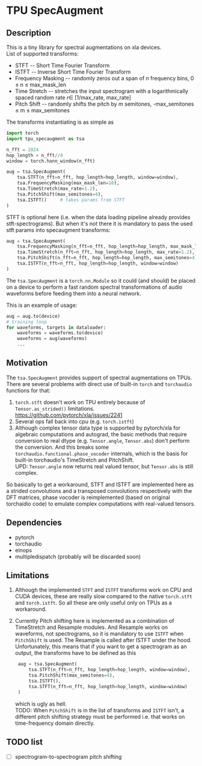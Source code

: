 # TPU SpecAugment
## Description
This is a tiny library for spectral augmentations on xla devices. \
List of supported transforms:
* STFT -- Short Time Fourier Transform
* ISTFT -- Inverse Short Time Fourier Transform
* Frequency Masking -- randomly zeros out a span of $n$ frequency bins, 0 $\le$ n $\le$  max_mask_len
* Time Stretch -- stretches the input spectrogram with a logarithmically spaced random rate $`r \in `$ [1/max_rate, max_rate]
* Pitch Shift -- randomly shifts the pitch by $m$ semitones, -max_semitones $\le$ m $\le$ max_semitones

The transforms instantiating is as simple as 
```python
import torch
import tpu_specaugment as tsa

n_fft = 1024
hop_length = n_fft//4
window = torch.hann_window(n_fft)

aug = tsa.SpecAugment(
    tsa.STFT(n_fft=n_fft, hop_length=hop_length, window=window),
    tsa.FrequencyMasking(max_mask_len=10),
    tsa.TimeStretch(max_rate=1.2),
    tsa.PitchShift(max_semitones=4),
    tsa.ISTFT()     # takes params from STFT
)
```
STFT is optional here (i.e. when the data loading pipeline already 
provides stft-spectrograms). But when it's not there it is mandatory to pass
the used stft params into specaugment transforms:
```python
aug = tsa.SpecAugment(
    tsa.FrequencyMasking(n_fft=n_fft, hop_length=hop_length, max_mask_len=10),
    tsa.TimeStretch(n_fft=n_fft, hop_length=hop_length, max_rate=1.2),
    tsa.PitchShift(n_fft=n_fft, hop_length=hop_length, max_semitones=4),
    tsa.ISTFT(n_fft=n_fft, hop_length=hop_length, window=window)
)
```

The `tsa.SpecAugment` is a `torch.nn.Module` so it could (and should) 
be placed on a device to perform a fast random spectral transformations 
of audio waveforms before feeding them into a neural network.

This is an example of usage:
```python
aug = aug.to(device)
# training loop
for waveforms, targets in dataloader:
    waveforms = waveforms.to(device)
    waveforms = aug(waveforms)
    ...
```
 
## Motivation
The `tsa.SpecAugment` provides support of spectral augmentations on TPUs.
There are several problems with direct use of built-in `torch` and `torchaudio` 
functions for that:
1. `torch.stft` doesn't work on TPU entirely because of `Tensor.as_strided()` limitations.\
   https://github.com/pytorch/xla/issues/2241
2. Several ops fall back into cpu (e.g. `torch.istft`)
3. Although complex tensor data type is supported by pytorch/xla for algebraic 
   computations and autograd, the basic methods that require conversion to real 
   dtype (e.g. `Tensor.angle`, `Tensor.abs`) don't perform the conversion. 
   And this breaks some `torchaudio.functional.phase_vocoder` internals,
   which is the basis for built-in torchaudio's TimeStretch and PitchShift. \
   UPD: `Tensor.angle` now returns real valued tensor, but `Tensor.abs` is still complex.
   
So basically to get a workaround, STFT and ISTFT are implemented here as a strided 
convolutions and a transposed convolutions respectively with the DFT matrices, 
phase vocoder is reimplemented (based on original torchaidio code) to emulate 
complex computations with real-valued tensors. 

## Dependencies
* pytorch
* torchaudio
* einops
* multipledispatch (probably will be discarded soon)

## Limitations
1. Although the implemented `STFT` and `ISTFT` transforms work on CPU and CUDA devices, 
   these are really slow compared to the native `torch.stft` and `torch.istft`. So all
   these are only useful only on TPUs as a workaround.
    
2. Currently Pitch shifting here is implemented as a combination of TimeStretch and 
   Resample modules. And Resample works on waveforms, not spectrograms, so it is 
   mandatory to use `ISTFT` when `PitchShift` is used. The Resample is called 
   after ISTFT under the hood. \
   Unfortunately, this means that if you want to get a spectrogram as an output, 
   the transforms have to be defined as this 
   ```python
    aug = tsa.SpecAugment(
        tsa.STFT(n_fft=n_fft, hop_length=hop_length, window=window),
        tsa.PitchShift(max_semitones=4),
        tsa.ISTFT(),
        tsa.STFT(n_fft=n_fft, hop_length=hop_length, window=window)    
    )
    ```
   which is ugly as hell.\
   TODO:
   When `PitchShift` is in the list of transforms and `ISTFT` isn't, a different pitch 
   shifting strategy must be performed i.e. that works on time-frequency domain directly.
   
## TODO list
- [ ] spectrogram-to-spectrogram pitch shifting
